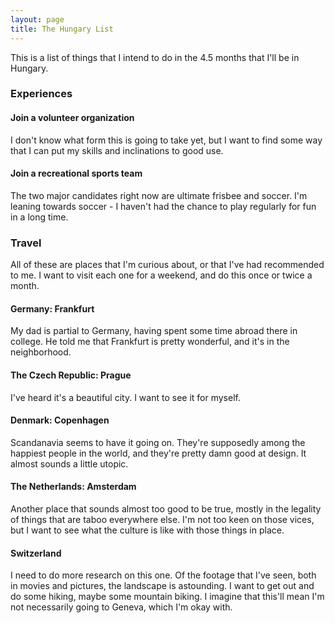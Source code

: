 ```yaml
---
layout: page
title: The Hungary List
---
```


This is a list of things that I intend to do in the 4.5 months that I'll be in Hungary.

### Experiences

#### Join a volunteer organization

I don't know what form this is going to take yet, but I want to find some way that I can put my skills and inclinations to good use.

#### Join a recreational sports team

The two major candidates right now are ultimate frisbee and soccer. I'm leaning towards soccer - I haven't had the chance to play regularly for fun in a long time.

### Travel

All of these are places that I'm curious about, or that I've had recommended to me. I want to visit each one for a weekend, and do this once or twice a month.

#### Germany: Frankfurt

My dad is partial to Germany, having spent some time abroad there in college. He told me that Frankfurt is pretty wonderful, and it's in the neighborhood.

#### The Czech Republic: Prague

I've heard it's a beautiful city. I want to see it for myself.

#### Denmark: Copenhagen

Scandanavia seems to have it going on. They're supposedly among the happiest people in the world, and they're pretty damn good at design. It almost sounds a little utopic.

#### The Netherlands: Amsterdam

Another place that sounds almost too good to be true, mostly in the legality of things that are taboo everywhere else. I'm not too keen on those vices, but I want to see what the culture is like with those things in place.

#### Switzerland

I need to do more research on this one. Of the footage that I've seen, both in movies and pictures, the landscape is astounding. I want to get out and do some hiking, maybe some mountain biking. I imagine that this'll mean I'm not necessarily going to Geneva, which I'm okay with.